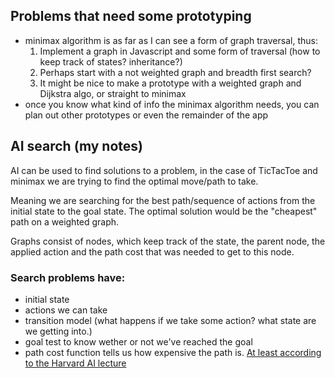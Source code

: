 ## Problems that need some prototyping
- minimax algorithm is as far as I can see a form of graph traversal, thus:
  1. Implement a graph in Javascript and some form of traversal (how to keep track of states? inheritance?)
  2. Perhaps start with a not weighted graph and breadth first search?
  3. It might be nice to make a prototype with a weighted graph and Dijkstra algo, or straight to minimax
- once you know what kind of info the minimax algorithm needs, you can plan out other prototypes or even the remainder of the app 

## AI search (my notes)
AI can be used to find solutions to a problem, in the case of TicTacToe and minimax we are trying to find the optimal move/path to take. 

Meaning we are searching for the best path/sequence of actions from the initial state to the goal state. The optimal solution would be the "cheapest" path on a weighted graph.

Graphs consist of nodes, which keep track of the state, the parent node, the applied action and the path cost that was needed to get to this node.

### Search problems have:
- initial state
- actions we can take
- transition model (what happens if we take some action? what state are we getting into.)
- goal test to know wether or not we've reached the goal
- path cost function tells us how expensive the path is. 
[At least according to the Harvard AI lecture](https://cs50.harvard.edu/ai/2020/weeks/0/ "Harvard CS50 AI")